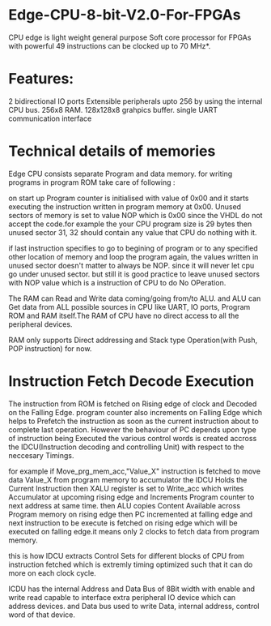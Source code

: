 # Edge-CPU-8-bit-V2.0-For-FPGAs
CPU edge is light weight general purpose Soft core processor for FPGAs with powerful 49 instructions can be clocked up to 70 MHz*. 
# Features:
2 bidirectional IO ports 
Extensible peripherals upto 256 by using the internal CPU bus.
256x8 RAM.
128x128x8 grahpics buffer.
single UART communication interface

# Technical details of memories
Edge CPU consists separate Program and data memory. for writing programs in program ROM take care of following :

on start up Program counter is initialised with value of 0x00 and it starts executing the instruction written in program memory at 0x00. Unused sectors of memory is set to value NOP which is 0x00 since the VHDL do not accept the code.for example the your CPU program size is 29 bytes then unused sector 31, 32 should contain any value that CPU do nothing with it.

if last instruction specifies to go to begining of program or to any specified other location of memory and loop the program again, the values written in unused sector doesn't matter to always be NOP. since it will never let cpu go under unused sector. but still it is good practice to leave unused sectors with NOP value which is a instruction of CPU to do No OPeration.

The RAM can Read and Write data coming/going from/to ALU. and ALU can Get data from ALL possible sources in CPU like UART, IO ports, Program ROM and RAM itself.The RAM of CPU have no direct access to all the peripheral devices.

RAM only supports Direct addressing and Stack type Operation(with Push, POP instruction) for now.

# Instruction Fetch Decode Execution 
The instruction from ROM is fetched on Rising edge of clock and Decoded on the Falling Edge. program counter also increments on Falling Edge which helps to Prefetch the instruction as soon as the current instruction about to complete last operation. However the behaviour of PC depends upon type of instruction being Executed the various control words is created accross the IDCU(Instruction decoding and controlling Unit) with respect to the neccesary Timings. 
 
for example if Move_prg_mem_acc,"Value_X" instruction is fetched to move data Value_X from program memory to accumulator the IDCU Holds the Current Instruction then XALU register is set to Write_acc which writes Accumulator at upcoming rising edge and Increments Program counter to next address at same time. then ALU copies Content Available across Program memory on rising edge then PC incremented at falling edge and next instruction to be execute is fetched on rising edge which will be executed on falling edge.it means only 2 clocks to fetch data from program memory.

this is how IDCU extracts Control Sets for different blocks of CPU from instruction fetched which is extremly timing optimized such that it can do more on each clock cycle.

ICDU has the internal Address and Data Bus of 8Bit width with enable and write read capable to interface extra peripheral IO device which can address devices. and Data bus used to  write Data, internal address, control word of that device.
